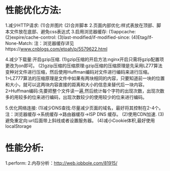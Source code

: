 
# 性能优化方法:
1.减少HTTP请求: 
  (1)合并图片
  (2)合并脚本
2.页面内部优化:样式表放在顶部、脚本文件放在底部、避免css表达式
3.启用浏览器缓存:
  (1)appcache:
  (2)expire/cache-control:
  (3)last-modified/if-modified-since:
  (4)Etag/If-None-Match:
 注：浏览器缓存详见https://www.cnblogs.com/etoah/p/5579622.html

4.减少下载量:开启gzip压缩.
  (1)gzip压缩的开启方法:nginx开启只需将gzip配置项更改为on即可。
  (2)gzip压缩的压缩原理:gzip压缩的压缩原理是先采用LZ77算法变种对文件进行压缩，然后使用Huffman编码对文件进行编码来进行压缩。
   1>LZ777算法的压缩原理是文件中如果有两块相同的内容，只要知道前一块的位置和大小，就可以这两块内容直接的距离和大小的信息来替代后一块内容。
   2>Huffman编码:先要把整个文件读一遍,然后统计每个字符的出现次数，出现次数多的用较多的位来进行编码，出现次数较少的使用较少的位来进行编码。

5.优化网络连接:
  (1)减少DNS查找:尽量减少页面的域名，最好将其控制在2-4个。
  注：浏览器缓存→系统缓存→路由器缓存→ISP DNS 缓存。
  (2)使用CDN加速.
  (3)避免重定向:url后面带上斜线或者设置服务器。
  (4)减小Cookie体积,最好使用localStorage


# 性能分析:
1.perform:
2.内存分析：http://web.jobbole.com/81915/
